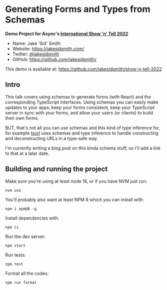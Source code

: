 # Generating Forms and Types from Schemas

**Demo Project for Async's [International Show 'n' Tell 2022](https://asyncjs.com/international-show-n-tell-2022/)**

- Name: Jake 'Sid' Smith
- Website: https://jakesidsmith.com/
- Twitter: [@jakesidsmith](https://twitter.com/jakesidsmith)
- GitHub: https://github.com/jakesidsmith/

This demo is available at: https://github.com/jakesidsmith/show-n-tell-2022

## Intro

This talk covers using schemas to generate forms (with React) and the corresponding TypeScript interfaces. Using schemas you can easily make updates to your apps, keep your forms consistent, keep your TypeScript server in sync with your forms, and allow your users (or clients) to build their own forms.

BUT, that's not all you can use schemas and this kind of type inference for, for example [tsurl](https://github.com/jakesidsmith/tsurl) uses schemas and type inference to handle constructing and deconstructing URLs in a type-safe way.

I'm currently writing a blog post on this kinda schema stuff, so I'll add a link to that at a later date.

## Building and running the project

Make sure you're using at least node 16, or if you have NVM just run:

```shell
nvm use
```

You'll probably also want at least NPM 8 which you can install with:

```shell
npm i npm@8 -g
```

Install dependencies with:

```shell
npm ci
```

Run the dev server:

```shell
npm start
```

Run tests:

```shell
npm test
```

Format all the codes:

```shell
npm run format
```
